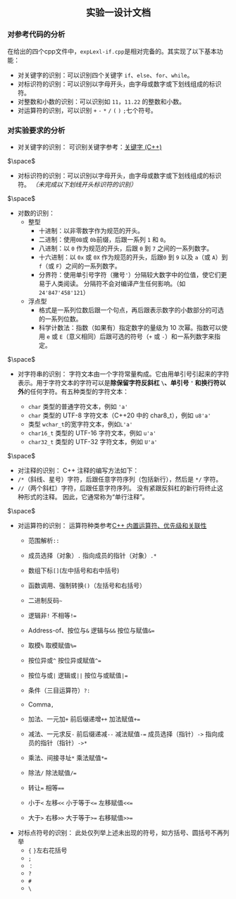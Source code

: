 ## <center> 实验一设计文档 </center>
### 对参考代码的分析
在给出的四个cpp文件中，`expLexl-if.cpp`是相对完备的。其实现了以下基本功能：
- 对关键字的识别：可以识别四个关键字 `if`、`else`、`for`、`while`。
- 对标识符的识别：可以识别以字母开头，由字母或数字或下划线组成的标识符。
- 对整数和小数的识别：可以识别如 `11`，`11.22` 的整数和小数。
- 对运算符的识别，可以识别 `+`  `-`  `*`  `/`  `(`  `)`  `;`七个符号。
   
### 对实验要求的分析
- 对关键字的识别：
  可识别关键字参考：[关键字 (C++)](https://learn.microsoft.com/zh-cn/cpp/cpp/keywords-cpp?view=msvc-170)

$\space$

- 对标识符的识别：可以识别以字母开头，由字母或数字或下划线组成的标识符。
*（未完成以下划线开头标识符的识别）*

$\space$

- 对数的识别：
  - 整型 
    - 十进制：以非零数字作为规范的开头。
    - 二进制：使用`0B`或 `0b`前缀，后跟一系列 `1` 和 `0`。
    - 八进制：以 `0` 作为规范的开头，后跟 `0` 到 `7` 之间的一系列数字。
    - 十六进制：以 `0x` 或 `0X` 作为规范的开头，后跟`0` 到 `9` 以及 `a`（或 `A`）到 `f`（或 `F`）之间的一系列数字。
    - 分界符：使用单引号字符（撇号`'`）分隔较大数字中的位值，使它们更易于人类阅读。 分隔符不会对编译产生任何影响。（如 `24'847'458'121`）
  - 浮点型
    - 格式是一系列位数后跟一个句点，再后跟表示数字的小数部分的可选的一系列位数。
    - 科学计数法：指数（如果有）指定数字的量级为 10 次幂。指数可以使用 `e` 或 `E`（意义相同）后跟可选的符号（`+` 或 `-`）和一系列数字来指定。

$\space$

- 对字符串的识别：
字符文本由一个字符常量构成。它由用单引号引起来的字符表示。用于字符文本的字符可以是**除保留字符反斜杠 `\`、单引号 `'` 和换行符以外**的任何字符。有五种类型的字符文本：

  - `char` 类型的普通字符文本，例如 `'a'`
  - `char` 类型的 UTF-8 字符文本（C++20 中的 char8_t），例如 `u8'a'`
  - 类型 `wchar_t`的宽字符文本，例如`L'a'`
  - `char16_t` 类型的 UTF-16 字符文本，例如 `u'a'`
  - `char32_t` 类型的 UTF-32 字符文本，例如 `U'a' `

$\space$

- 对注释的识别：
C++ 注释的编写方法如下：
 - `/*`（斜线、星号）字符，后跟任意字符序列（包括新行），然后是 `*/` 字符。
 - `//`（两个斜杠）字符，后跟任意字符序列。 没有紧跟反斜杠的新行将终止这种形式的注释。 因此，它通常称为“单行注释”。

$\space$

- 对运算符的识别：
  运算符种类参考[C++ 内置运算符、优先级和关联性](https://learn.microsoft.com/zh-cn/cpp/cpp/cpp-built-in-operators-precedence-and-associativity?view=msvc-170)
  - 范围解析`::`
  - 成员选择（对象）`.` 指向成员的指针（对象）`.*`
  - 数组下标`[]`(左中括号和右中括号)
  - 函数调用、强制转换`()`（左括号和右括号）
  - 二进制反码`~`
  - 逻辑非`!` 不相等`!=`
  - Address-of、按位与`&` 逻辑与`&&` 按位与赋值`&=`
  - 取模`%` 取模赋值`%=`
  - 按位异或`^` 按位异或赋值`^=`
  - 按位与或`|` 逻辑或`||` 按位与或赋值`|=`
  - 条件（三目运算符）`?:`
  - Comma`,`
  
  - 加法、一元加`+` 前后缀递增`++` 加法赋值`+=`
  - 减法、一元求反`-` 前后缀递减`--` 减法赋值`-=`  成员选择（指针）`->` 指向成员的指针（指针）`->*`
  - 乘法、间接寻址`*` 乘法赋值`*=`
  - 除法`/` 除法赋值`/=` 
  - 转让`=` 相等`==`
  - 小于`<` 左移`<<` 小于等于`<=` 左移赋值`<<=`
  - 大于`>` 右移`>>` 大于等于`>=` 右移赋值`>>=`
- 对标点符号的识别：
此处仅列举上述未出现的符号，如方括号、圆括号不再列举
   - `{` `}`左右花括号
   - `;`
   - `：`
   - `?`
   - `#`
   - `\`